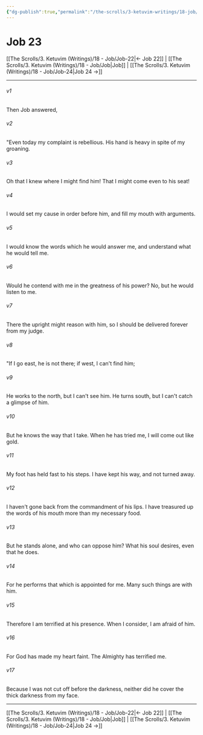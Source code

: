 ```yaml
---
{"dg-publish":true,"permalink":"/the-scrolls/3-ketuvim-writings/18-job/job-23/","tags":["TheScrolls","Ketuvim"]}
---
```


# Job 23


[[The Scrolls/3. Ketuvim (Writings)/18 - Job/Job-22\|← Job 22]] | [[The Scrolls/3. Ketuvim (Writings)/18 - Job/Job\|Job]] | [[The Scrolls/3. Ketuvim (Writings)/18 - Job/Job-24\|Job 24 →]]
***



###### v1 
Then Job answered, 

###### v2 
"Even today my complaint is rebellious. His hand is heavy in spite of my groaning. 

###### v3 
Oh that I knew where I might find him! That I might come even to his seat! 

###### v4 
I would set my cause in order before him, and fill my mouth with arguments. 

###### v5 
I would know the words which he would answer me, and understand what he would tell me. 

###### v6 
Would he contend with me in the greatness of his power? No, but he would listen to me. 

###### v7 
There the upright might reason with him, so I should be delivered forever from my judge. 

###### v8 
"If I go east, he is not there; if west, I can't find him; 

###### v9 
He works to the north, but I can't see him. He turns south, but I can't catch a glimpse of him. 

###### v10 
But he knows the way that I take. When he has tried me, I will come out like gold. 

###### v11 
My foot has held fast to his steps. I have kept his way, and not turned away. 

###### v12 
I haven't gone back from the commandment of his lips. I have treasured up the words of his mouth more than my necessary food. 

###### v13 
But he stands alone, and who can oppose him? What his soul desires, even that he does. 

###### v14 
For he performs that which is appointed for me. Many such things are with him. 

###### v15 
Therefore I am terrified at his presence. When I consider, I am afraid of him. 

###### v16 
For God has made my heart faint. The Almighty has terrified me. 

###### v17 
Because I was not cut off before the darkness, neither did he cover the thick darkness from my face.

***
[[The Scrolls/3. Ketuvim (Writings)/18 - Job/Job-22\|← Job 22]] | [[The Scrolls/3. Ketuvim (Writings)/18 - Job/Job\|Job]] | [[The Scrolls/3. Ketuvim (Writings)/18 - Job/Job-24\|Job 24 →]]
